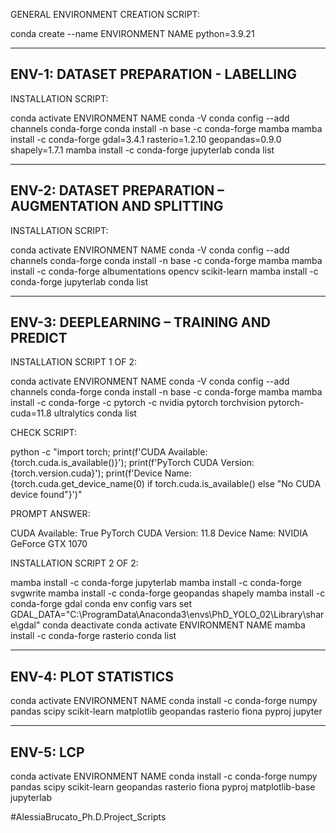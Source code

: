 GENERAL ENVIRONMENT CREATION SCRIPT:

conda create --name ENVIRONMENT NAME python=3.9.21

--------------------------------------------------
ENV-1: DATASET PREPARATION - LABELLING
--------------------------------------------------

INSTALLATION SCRIPT:

conda activate ENVIRONMENT NAME
conda -V
conda config --add channels conda-forge
conda install -n base -c conda-forge mamba
mamba install -c conda-forge gdal=3.4.1 rasterio=1.2.10 geopandas=0.9.0 shapely=1.7.1
mamba install -c conda-forge jupyterlab
conda list

--------------------------------------------------
ENV-2: DATASET PREPARATION – AUGMENTATION AND SPLITTING
--------------------------------------------------

INSTALLATION SCRIPT:

conda activate ENVIRONMENT NAME
conda -V
conda config --add channels conda-forge
conda install -n base -c conda-forge mamba
mamba install -c conda-forge albumentations opencv scikit-learn
mamba install -c conda-forge jupyterlab
conda list

--------------------------------------------------
ENV-3: DEEPLEARNING – TRAINING AND PREDICT
--------------------------------------------------

INSTALLATION SCRIPT 1 OF 2:

conda activate ENVIRONMENT NAME
conda -V
conda config --add channels conda-forge
conda install -n base -c conda-forge mamba
mamba install -c conda-forge -c pytorch -c nvidia pytorch torchvision pytorch-cuda=11.8 ultralytics
conda list

CHECK SCRIPT:

python -c "import torch; print(f'CUDA Available: {torch.cuda.is_available()}'); print(f'PyTorch CUDA Version: {torch.version.cuda}'); print(f'Device Name: {torch.cuda.get_device_name(0) if torch.cuda.is_available() else \"No CUDA device found\"}')"

PROMPT ANSWER:

CUDA Available: True
PyTorch CUDA Version: 11.8
Device Name: NVIDIA GeForce GTX 1070

INSTALLATION SCRIPT 2 OF 2:

mamba install -c conda-forge jupyterlab
mamba install -c conda-forge svgwrite
mamba install -c conda-forge geopandas shapely
mamba install -c conda-forge gdal
conda env config vars set GDAL_DATA="C:\ProgramData\Anaconda3\envs\PhD_YOLO_02\Library\share\gdal"
conda deactivate
conda activate ENVIRONMENT NAME
mamba install -c conda-forge rasterio
conda list

--------------------------------------------------
ENV-4: PLOT STATISTICS
--------------------------------------------------

conda activate ENVIRONMENT NAME
conda install -c conda-forge numpy pandas scipy scikit-learn matplotlib geopandas rasterio fiona pyproj jupyter

--------------------------------------------------
ENV-5: LCP
--------------------------------------------------

conda activate ENVIRONMENT NAME
conda install -c conda-forge numpy pandas scipy scikit-learn geopandas rasterio fiona pyproj matplotlib-base jupyterlab







#AlessiaBrucato_Ph.D.Project_Scripts

